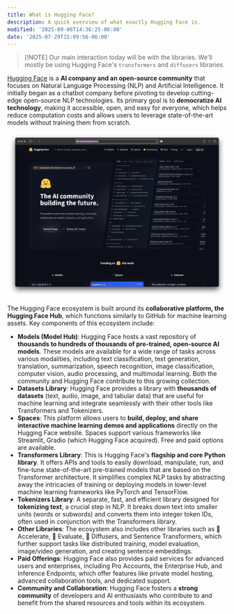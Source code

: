 ```yaml
---
title: What is Hugging Face?
description: A quick overview of what exactly Hugging Face is.
modified: '2025-09-06T14:36:25-06:00'
date: '2025-07-29T15:09:56-06:00'
---
```


> [!NOTE] Our main interaction today will be with the libraries.
> We'll mostly be using Hugging Face's `transformers` and `diffusers` libraries.

[Hugging Face](https://huggingface.co) is a **AI company and an open-source community** that focuses on Natural Language Processing (NLP) and Artificial Intelligence. It initially began as a chatbot company before pivoting to develop cutting-edge open-source NLP technologies. Its primary goal is to **democratize AI technology**, making it accessible, open, and easy for everyone, which helps reduce computation costs and allows users to leverage state-of-the-art models without training them from scratch.

![The Hugging Face website](assets/hugging-face-website.png)

The Hugging Face ecosystem is built around its **collaborative platform, the Hugging Face Hub**, which functions similarly to GitHub for machine learning assets. Key components of this ecosystem include:

- **Models (Model Hub)**: Hugging Face hosts a vast repository of **thousands to hundreds of thousands of pre-trained, open-source AI models**. These models are available for a wide range of tasks across various modalities, including text classification, text generation, translation, summarization, speech recognition, image classification, computer vision, audio processing, and multimodal learning. Both the community and Hugging Face contribute to this growing collection.
- **Datasets Library**: Hugging Face provides a library with **thousands of datasets** (text, audio, image, and tabular data) that are useful for machine learning and integrate seamlessly with their other tools like Transformers and Tokenizers.
- **Spaces**: This platform allows users to **build, deploy, and share interactive machine learning demos and applications** directly on the Hugging Face website. Spaces support various frameworks like Streamlit, Gradio (which Hugging Face acquired). Free and paid options are available.
- **Transformers Library**: This is Hugging Face's **flagship and core Python library**. It offers APIs and tools to easily download, manipulate, run, and fine-tune state-of-the-art pre-trained models that are based on the Transformer architecture. It simplifies complex NLP tasks by abstracting away the intricacies of training or deploying models in lower-level machine learning frameworks like PyTorch and TensorFlow.
- **Tokenizers Library**: A separate, fast, and efficient library designed for **tokenizing text**, a crucial step in NLP. It breaks down text into smaller units (words or subwords) and converts them into integer token IDs, often used in conjunction with the Transformers library.
- **Other Libraries**: The ecosystem also includes other libraries such as 🤗 Accelerate, 🤗 Evaluate, 🤗 Diffusers, and Sentence Transformers, which further support tasks like distributed training, model evaluation, image/video generation, and creating sentence embeddings.
- **Paid Offerings**: Hugging Face also provides paid services for advanced users and enterprises, including Pro Accounts, the Enterprise Hub, and Inference Endpoints, which offer features like private model hosting, advanced collaboration tools, and dedicated support.
- **Community and Collaboration**: Hugging Face fosters a **strong community** of developers and AI enthusiasts who contribute to and benefit from the shared resources and tools within its ecosystem.
